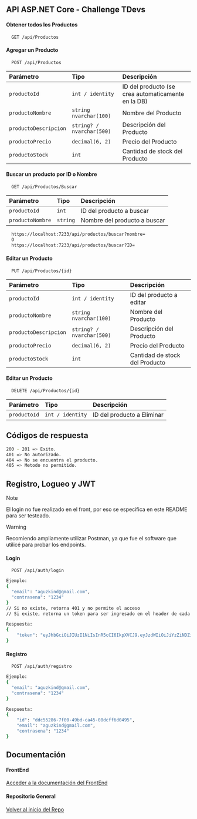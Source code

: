 
## API ASP.NET Core - Challenge TDevs

#### Obtener todos los Productos

```http
  GET /api/Productos
```



#### Agregar un Producto

```http
  POST /api/Productos
```

| Parámetro | Tipo     | Descripción                       |
| :-------- | :------- | :-------------------------------- |
| `productoId`      | `int / identity` | ID del producto (se crea automaticamente en la DB) |
| `productoNombre`      | `string nvarchar(100)` | Nombre del Producto |
| `productoDescripcion`      | `string? / nvarchar(500)` | Descripción del Producto |
| `productoPrecio`      | `decimal(6, 2)` | Precio del Producto |
| `productoStock`      | `int` | Cantidad de stock del Producto |


#### Buscar un producto por ID o Nombre

```http
  GET /api/Productos/Buscar
```
| Parámetro | Tipo     | Descripción                       |
| :-------- | :------- | :-------------------------------- |
| `productoId`      | `int` | ID del producto a buscar |
| `productoNombre`      | `string` | Nombre del producto a buscar |

```bash
  https://localhost:7233/api/productos/buscar?nombre=
  O
  https://localhost:7233/api/productos/buscar?ID=
```

#### Editar un Producto

```http
  PUT /api/Productos/{id}
```

| Parámetro | Tipo     | Descripción                       |
| :-------- | :------- | :-------------------------------- |
| `productoId`      | `int / identity` | ID del producto a editar |
| `productoNombre`      | `string nvarchar(100)` | Nombre del Producto |
| `productoDescripcion`      | `string? / nvarchar(500)` | Descripción del Producto |
| `productoPrecio`      | `decimal(6, 2)` | Precio del Producto |
| `productoStock`      | `int` | Cantidad de stock del Producto |

#### Editar un Producto

```http
  DELETE /api/Productos/{id}
```

| Parámetro | Tipo     | Descripción                       |
| :-------- | :------- | :-------------------------------- |
| `productoId`      | `int / identity` | ID del producto a Eliminar |


## Códigos de respuesta

```bash
200 - 201 => Exito.
401 => No autorizado.
404 => No se encuentra el producto.
405 => Metodo no permitido.
```


## Registro, Logueo y JWT

> [!NOTE]  
> El login no fue realizado en el front, por eso se especifica en este README para ser testeado.

> [!Warning]  
> Recomiendo ampliamente utilizar Postman, ya que fue el software que utilicé para probar los endpoints.

#### Login

```http
  POST /api/auth/login
```

```bash
Ejemplo:
{
  "email": "aguzkind@gmail.com",
  "contrasena": "1234"
}
// Si no existe, retorna 401 y no permite el acceso
// Si existe, retorna un token para ser ingresado en el header de cada petición.

Respuesta:
{
    "token": "eyJhbGciOiJIUzI1NiIsInR5cCI6IkpXVCJ9.eyJzdWIiOiJiYzZiNDZiMy00MmZkLTQwZjYtY2E0NC0wOGRjZmY2ZDA0OTUiLCJqdGkiOiI3NDY4ZWMwMy1mNTBmLTQwN2EtYjEyMi1jMGQyNTAwOTA2ZDEiLCJleHAiOjE3MzEwMTU5MzgsImlzcyI6Imh0dHBzOi8vbG9jYWxob3N0OjcyMzMiLCJhdWQiOiJodHRwczovL2xvY2FsaG9zdDo3MjMzIn0.du2vPac3zWxlkGOFQOGUQ_9pbqlh0_9j9nh65yGsYqo"
}
```
#### Registro

```http
  POST /api/auth/registro
```

```bash
Ejemplo:
{
  "email": "aguzkind@gmail.com",
  "contrasena": "1234"
}

Respuesta:
{
    "id": "ddc55286-7f00-49bd-ca45-08dcff6d0495",
    "email": "aguzkind@gmail.com",
    "contrasena": "1234"
}
```

## Documentación

#### FrontEnd

[Acceder a la documentación del FrontEnd](https://github.com/AguzKind/ChallengeTDevs/tree/main/FrontEnd)

#### Repositorio General

[Volver al inicio del Repo](https://github.com/AguzKind/ChallengeTDevs/tree/main)
